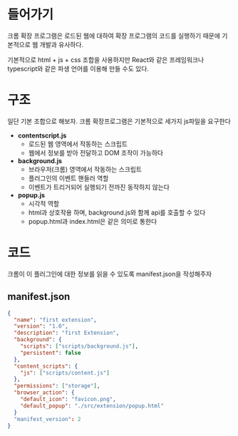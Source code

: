 

# 들어가기
크롬 확장 프로그램은 로드된 웹에 대하여 확장 프로그램의 코드를 실행하기 때문에 기본적으로 웹 개발과 유사하다.

기본적으로 html + js + css 조합을 사용하지만 React와 같은 프레임워크나 typescript와 같은 파생 언어를  이용해 만들 수도 있다.

# 구조
일단 기본 조합으로 해보자.
크롬 확장프로그램은 기본적으로 세가지 js파일을 요구한다

- **contentscript.js**
	- 로드된 웹 영역에서 작동하는 스크립트
	- 웹에서 정보를 받아 전달하고 DOM 조작이 가능하다
- **background.js**
	- 브라우저(크롬) 영역에서 작동하는 스크립트
	- 플러그인의 이벤트 핸들러 역할
	- 이벤트가 트리거되어 실행되기 전까진 동작하지 않는다
- **popup.js**
	- 시각적 역할
	- html과 상호작용 하며, background.js와 함께 api를 호출할 수 있다
	- popup.html과 index.html은 같은 의미로 통한다

# 코드
크롬이 이 플러그인에 대한 정보를 읽을 수 있도록 manifest.json을 작성해주자

## manifest.json
```json
{
  "name": "first extension",
  "version": "1.0",
  "description": "first Extension",
  "background": {
    "scripts": ["scripts/background.js"],
    "persistent": false
  },
  "content_scripts": {
    "js": ["scripts/content.js"]
  },
  "permissions": ["storage"],  
  "browser_action": {    
    "default_icon": "favicon.png",    
    "default_popup": "./src/extension/popup.html"  
  }    
  "manifest_version": 2
}
```

